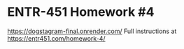 # ENTR-451 Homework #4
https://dogstagram-final.onrender.com/
Full instructions at https://entr451.com/homework-4/